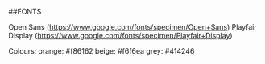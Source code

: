 ##FONTS

Open Sans (https://www.google.com/fonts/specimen/Open+Sans)
Playfair Display (https://www.google.com/fonts/specimen/Playfair+Display)


Colours: 
orange: #f86162
beige: #f6f6ea
grey: #414246